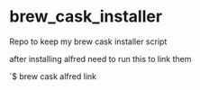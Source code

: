brew_cask_installer
===================

Repo to keep my brew cask installer script

after installing alfred need to run this to link them

`$ brew cask alfred link
